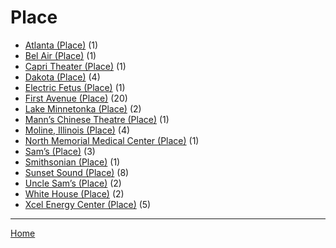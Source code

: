 # Place

  * [Atlanta (Place)](./place/atlanta/) (1)
  * [Bel Air (Place)](./place/bel-air/) (1)
  * [Capri Theater  (Place)](./place/capri-theater/) (1)
  * [Dakota (Place)](./place/dakota/) (4)
  * [Electric Fetus (Place)](./place/electric-fetus/) (1)
  * [First Avenue (Place)](./place/first-avenue/) (20)
  * [Lake Minnetonka (Place)](./place/lake-minnetonka/) (2)
  * [Mann’s Chinese Theatre (Place)](./place/mann-s-chinese-theatre/) (1)
  * [Moline, Illinois (Place)](./place/moline-illinois/) (4)
  * [North Memorial Medical Center (Place)](./place/north-memorial-medical-center/) (1)
  * [Sam’s (Place)](./place/sam-s/) (3)
  * [Smithsonian (Place)](./place/smithsonian/) (1)
  * [Sunset Sound (Place)](./place/sunset-sound/) (8)
  * [Uncle Sam’s (Place)](./place/uncle-sam-s/) (2)
  * [White House (Place)](./place/white-house/) (2)
  * [Xcel Energy Center (Place)](./place/xcel-energy-center/) (5)

----

[Home](../)
